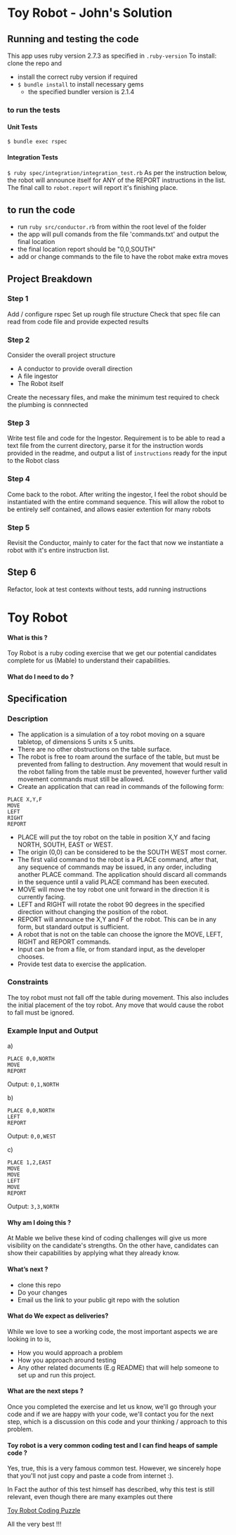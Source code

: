 # Toy Robot - John's Solution


## Running and testing the code
This app uses ruby version 2.7.3 as specified in `.ruby-version`
To install: clone the repo and
- install the correct ruby version if required
- `$ bundle install` to install necessary gems
  - the specified bundler version is 2.1.4

### to run the tests
#### Unit Tests
`$ bundle exec rspec`

#### Integration Tests
`$ ruby spec/integration/integration_test.rb`
As per the instruction below, the robot will announce itself for ANY of the REPORT instructions in the list. The final call to `robot.report` will report it's finishing place.
## to run the code
- run `ruby src/conductor.rb` from within the root level of the folder
- the app will pull comands from the file 'commands.txt' and output the final location
- the final location report should be "0,0,SOUTH"
- add or change commands to the file to have the robot make extra moves

## Project Breakdown
### Step 1
Add / configure rspec
Set up rough file structure
Check that spec file can read from code file and provide expected results
### Step 2
Consider the overall project structure
- A conductor to provide overall direction
- A file ingestor
- The Robot itself

Create the necessary files, and make the minimum test required to check the plumbing is connnected

### Step 3
Write test file and code for the Ingestor. Requirement is to be able to read a text file from the current directory, parse it for the instruction words provided in the readme, and output a list of `instructions` ready for the input to the Robot class

### Step 4
Come back to the robot.
After writing the ingestor, I feel the robot should be instantiated with the entire command sequence.
This will allow the robot to be entirely self contained, and allows easier extention for many robots

### Step 5
Revisit the Conductor, mainly to cater for the fact that now we instantiate a robot with it's entire instruction list.

## Step 6
Refactor, look at test contexts without tests, add running instructions



# Toy Robot

#### What is this ?

Toy Robot is a ruby coding exercise that we get our potential candidates  complete for us (Mable) to understand their capabilities.

#### What do I need to do ?

## Specification

### Description
- The application is a simulation of a toy robot moving on a square tabletop,
  of dimensions 5 units x 5 units.
- There are no other obstructions on the table surface.
- The robot is free to roam around the surface of the table, but must be
  prevented from falling to destruction. Any movement that would result in the
  robot falling from the table must be prevented, however further valid
  movement commands must still be allowed.
- Create an application that can read in commands of the following form:

```
PLACE X,Y,F
MOVE
LEFT
RIGHT
REPORT
```

- PLACE will put the toy robot on the table in position X,Y and facing NORTH,
  SOUTH, EAST or WEST.
- The origin (0,0) can be considered to be the SOUTH WEST most corner.
- The first valid command to the robot is a PLACE command, after that, any
  sequence of commands may be issued, in any order, including another PLACE
  command. The application should discard all commands in the sequence until a
  valid PLACE command has been executed.
- MOVE will move the toy robot one unit forward in the direction it is currently
  facing.
- LEFT and RIGHT will rotate the robot 90 degrees in the specified direction
  without changing the position of the robot.
- REPORT will announce the X,Y and F of the robot. This can be in any form, but
  standard output is sufficient.
- A robot that is not on the table can choose the ignore the MOVE, LEFT, RIGHT
  and REPORT commands.
- Input can be from a file, or from standard input, as the developer chooses.
- Provide test data to exercise the application.

### Constraints
The toy robot must not fall off the table during movement. This also includes
the initial placement of the toy robot. Any move that would cause the robot
to fall must be ignored.

### Example Input and Output
a)
```
PLACE 0,0,NORTH
MOVE
REPORT
```
Output: `0,1,NORTH`

b)
```
PLACE 0,0,NORTH
LEFT
REPORT
```
Output: `0,0,WEST`

c)
```
PLACE 1,2,EAST
MOVE
MOVE
LEFT
MOVE
REPORT
```
Output: `3,3,NORTH`

#### Why am I doing this ?

At Mable we belive these kind of coding challenges will give us more visibility on the candidate's strengths. On the other have, candidates can show their
capabilities by applying what they already know.

#### What’s next ?

- clone this repo
- Do your changes
- Email us the link to your public git repo with the solution


#### What do We expect as deliveries?

While we love to see a working code, the most important aspects we are looking in to is,

- How you would approach a problem
- How you approach around testing
- Any other related documents (E.g README) that will help someone to set up and run this project.

#### What are the next steps ?

Once you completed the exercise and let us know, we'll go through your code and if we are happy with your code, we'll contact you for the next step, which is a
discussion on this code and your thinking / approach to this problem.

#### Toy robot is a very common coding test and I can find heaps of sample code ?

Yes, true, this is a very famous common test. However, we sincerely hope that you'll not just copy and paste a code from internet :).

In Fact the author of this test himself has described, why this test is still relevant, even though there are many examples out there

[Toy Robot Coding Puzzle](https://joneaves.wordpress.com/2014/07/21/toy-robot-coding-test/)

All the very best !!!
